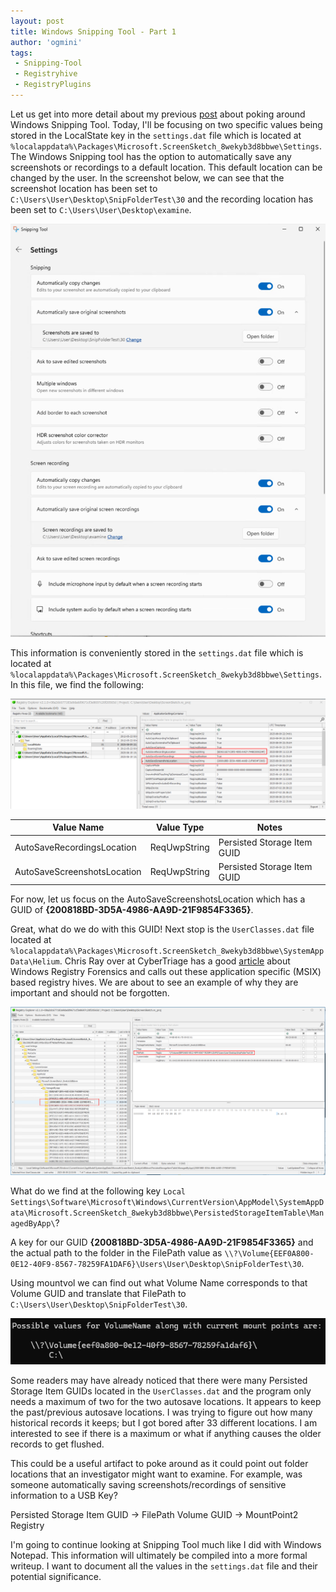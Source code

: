 ```yaml
---
layout: post
title: Windows Snipping Tool - Part 1
author: 'ogmini'
tags:
 - Snipping-Tool
 - Registryhive
 - RegistryPlugins
---
```


Let us get into more detail about my previous [post](https://ogmini.github.io/2025/08/07/Poking-Windows-Snipping-Tool.html) about poking around Windows Snipping Tool. Today, I'll be focusing on two specific values being stored in the LocalState key in the `settings.dat` file which is located at `%localappdata%\Packages\Microsoft.ScreenSketch_8wekyb3d8bbwe\Settings`. The Windows Snipping tool has the option to automatically save any screenshots or recordings to a default location. This default location can be changed by the user. In the screenshot below, we can see that the screenshot location has been set to `C:\Users\User\Desktop\SnipFolderTest\30` and the recording location has been set to `C:\Users\User\Desktop\examine`.

![Settings](/images/snippingtool/settings-location.png)

This information is conveniently stored in the `settings.dat` file which is located at `%localappdata%\Packages\Microsoft.ScreenSketch_8wekyb3d8bbwe\Settings`. In this file, we find the following:

![Values](/images/snippingtool/FolderGUID.png)

| Value Name| Value Type | Notes |
| --- | --- | --- |
| AutoSaveRecordingsLocation | ReqUwpString | Persisted Storage Item GUID |
| AutoSaveScreenshotsLocation | ReqUwpString | Persisted Storage Item GUID |

For now, let us focus on the AutoSaveScreenshotsLocation which has a GUID of **{200818BD-3D5A-4986-AA9D-21F9854F3365}**.

Great, what do we do with this GUID! Next stop is the `UserClasses.dat` file located at `%localappdata%\Packages\Microsoft.ScreenSketch_8wekyb3d8bbwe\SystemAppData\Helium`. Chris Ray over at CyberTriage has a good [article](https://www.cybertriage.com/blog/windows-registry-forensics-2025/) about Windows Registry Forensics and calls out these application specific (MSIX) based registry hives. We are about to see an example of why they are important and should not be forgotten.

![UserClasses.dat](/images/snippingtool/FolderPath.png)

What do we find at the following key `Local Settings\Software\Microsoft\Windows\CurrentVersion\AppModel\SystemAppData\Microsoft.ScreenSketch_8wekyb3d8bbwe\PersistedStorageItemTable\ManagedByApp\`?

A key for our GUID **{200818BD-3D5A-4986-AA9D-21F9854F3365}** and the actual path to the folder in the FilePath value as `\\?\Volume{EEF0A800-0E12-40F9-8567-78259FA1DAF6}\Users\User\Desktop\SnipFolderTest\30`.

Using mountvol we can find out what Volume Name corresponds to that Volume GUID and translate that FilePath to `C:\Users\User\Desktop\SnipFolderTest\30`.

![mountvol](/images/snippingtool/mountvol.png)

Some readers may have already noticed that there were many Persisted Storage Item GUIDs located in the `UserClasses.dat` and the program only needs a maximum of two for the two autosave locations. It appears to keep the past/previous autosave locations. I was trying to figure out how many historical records it keeps; but I got bored after 33 different locations. I am interested to see if there is a maximum or what if anything causes the older records to get flushed.

This could be a useful artifact to poke around as it could point out folder locations that an investigator might want to examine. For example, was someone automatically saving screenshots/recordings of sensitive information to a USB Key?

Persisted Storage Item GUID -> FilePath Volume GUID -> MountPoint2 Registry

I'm going to continue looking at Snipping Tool much like I did with Windows Notepad. This information will ultimately be compiled into a more formal writeup. I want to document all the values in the `settings.dat` file and their potential significance.
